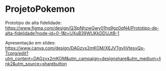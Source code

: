 # ProjetoPokemon
Prototipo de alta fidelidade: https://www.figma.com/design/Q3lpNhzwGwy01hg9gz0qN4/Prototipo-de-alta-fidelidade?node-id=0-1&t=UXuB39WUKkDDUJtB-1

Apresentação em slides: https://www.canva.com/design/DAGzyx2mKOM/XEJVTgvljVtesvQx-Tcprg/edit?utm_content=DAGzyx2mKOM&utm_campaign=designshare&utm_medium=link2&utm_source=sharebutton
